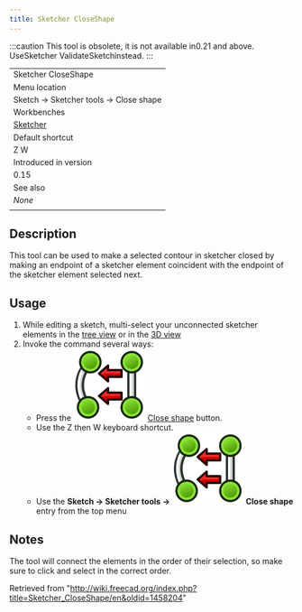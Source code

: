 ```yaml
---
title: Sketcher CloseShape
---
```


:::caution
This tool is obsolete, it is not available in0.21 and above. UseSketcher ValidateSketchinstead.
:::

|                                                      |
| ---------------------------------------------------- |
| Sketcher CloseShape                                  |
| Menu location                                        |
| Sketch → Sketcher tools → Close shape                |
| Workbenches                                          |
| [Sketcher](/Sketcher_Workbench "Sketcher Workbench") |
| Default shortcut                                     |
| Z W                                                  |
| Introduced in version                                |
| 0.15                                                 |
| See also                                             |
| _None_                                               |
|                                                      |

## Description

This tool can be used to make a selected contour in sketcher closed by making an endpoint of a sketcher element coincident with the endpoint of the sketcher element selected next.

## Usage

1. While editing a sketch, multi-select your unconnected sketcher elements in the [tree view](/Tree_view "Tree view") or in the [3D view](/3D_view "3D view")
2. Invoke the command several ways:
   - Press the ![](/src/assets/images/Sketcher_CloseShape.svg) [Close shape](/Sketcher_CloseShape "Sketcher CloseShape") button.
   - Use the Z then W keyboard shortcut.
   - Use the **Sketch → Sketcher tools → ![](/src/assets/images/Sketcher_CloseShape.svg) Close shape** entry from the top menu

## Notes

The tool will connect the elements in the order of their selection, so make sure to click and select in the correct order.

Retrieved from "<http://wiki.freecad.org/index.php?title=Sketcher_CloseShape/en&oldid=1458204>"

